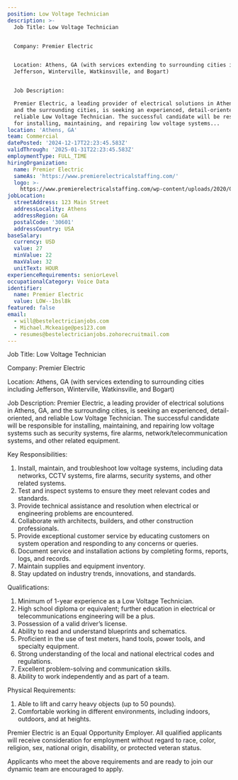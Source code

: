 ```yaml
---
position: Low Voltage Technician
description: >-
  Job Title: Low Voltage Technician


  Company: Premier Electric


  Location: Athens, GA (with services extending to surrounding cities including
  Jefferson, Winterville, Watkinsville, and Bogart)


  Job Description:

  Premier Electric, a leading provider of electrical solutions in Athens, GA,
  and the surrounding cities, is seeking an experienced, detail-oriented, and
  reliable Low Voltage Technician. The successful candidate will be responsible
  for installing, maintaining, and repairing low voltage systems...
location: 'Athens, GA'
team: Commercial
datePosted: '2024-12-17T22:23:45.583Z'
validThrough: '2025-01-31T22:23:45.583Z'
employmentType: FULL_TIME
hiringOrganization:
  name: Premier Electric
  sameAs: 'https://www.premierelectricalstaffing.com/'
  logo: >-
    https://www.premierelectricalstaffing.com/wp-content/uploads/2020/05/Premier-Electrical-Staffing-logo.png
jobLocation:
  streetAddress: 123 Main Street
  addressLocality: Athens
  addressRegion: GA
  postalCode: '30601'
  addressCountry: USA
baseSalary:
  currency: USD
  value: 27
  minValue: 22
  maxValue: 32
  unitText: HOUR
experienceRequirements: seniorLevel
occupationalCategory: Voice Data
identifier:
  name: Premier Electric
  value: LOW--1bsl8k
featured: false
email:
  - will@bestelectricianjobs.com
  - Michael.Mckeaige@pes123.com
  - resumes@bestelectricianjobs.zohorecruitmail.com
---
```




Job Title: Low Voltage Technician

Company: Premier Electric

Location: Athens, GA (with services extending to surrounding cities including Jefferson, Winterville, Watkinsville, and Bogart)

Job Description:
Premier Electric, a leading provider of electrical solutions in Athens, GA, and the surrounding cities, is seeking an experienced, detail-oriented, and reliable Low Voltage Technician. The successful candidate will be responsible for installing, maintaining, and repairing low voltage systems such as security systems, fire alarms, network/telecommunication systems, and other related equipment.

Key Responsibilities:
1. Install, maintain, and troubleshoot low voltage systems, including data networks, CCTV systems, fire alarms, security systems, and other related systems.
2. Test and inspect systems to ensure they meet relevant codes and standards.
3. Provide technical assistance and resolution when electrical or engineering problems are encountered.
4. Collaborate with architects, builders, and other construction professionals.
5. Provide exceptional customer service by educating customers on system operation and responding to any concerns or queries.
6. Document service and installation actions by completing forms, reports, logs, and records.
7. Maintain supplies and equipment inventory.
8. Stay updated on industry trends, innovations, and standards.

Qualifications:
1. Minimum of 1-year experience as a Low Voltage Technician.
2. High school diploma or equivalent; further education in electrical or telecommunications engineering will be a plus.
3. Possession of a valid driver’s license.
4. Ability to read and understand blueprints and schematics.
5. Proficient in the use of test meters, hand tools, power tools, and specialty equipment.
6. Strong understanding of the local and national electrical codes and regulations.
7. Excellent problem-solving and communication skills.
8. Ability to work independently and as part of a team.

Physical Requirements:
1. Able to lift and carry heavy objects (up to 50 pounds).
2. Comfortable working in different environments, including indoors, outdoors, and at heights.

Premier Electric is an Equal Opportunity Employer. All qualified applicants will receive consideration for employment without regard to race, color, religion, sex, national origin, disability, or protected veteran status. 

Applicants who meet the above requirements and are ready to join our dynamic team are encouraged to apply.
